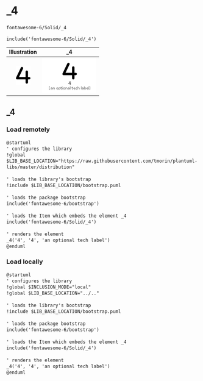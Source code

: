 # _4


```text
fontawesome-6/Solid/_4
```

```text
include('fontawesome-6/Solid/_4')
```



| Illustration | _4 |
| :---: | :---: |
| ![illustration for Illustration](../../fontawesome-6/Solid/_4.png) | ![illustration for _4](../../fontawesome-6/Solid/_4.Local.png) |




## _4

### Load remotely
```plantuml
@startuml
' configures the library
!global $LIB_BASE_LOCATION="https://raw.githubusercontent.com/tmorin/plantuml-libs/master/distribution"

' loads the library's bootstrap
!include $LIB_BASE_LOCATION/bootstrap.puml

' loads the package bootstrap
include('fontawesome-6/bootstrap')

' loads the Item which embeds the element _4
include('fontawesome-6/Solid/_4')

' renders the element
_4('4', '4', 'an optional tech label')
@enduml
```

### Load locally
```plantuml
@startuml
' configures the library
!global $INCLUSION_MODE="local"
!global $LIB_BASE_LOCATION="../.."

' loads the library's bootstrap
!include $LIB_BASE_LOCATION/bootstrap.puml

' loads the package bootstrap
include('fontawesome-6/bootstrap')

' loads the Item which embeds the element _4
include('fontawesome-6/Solid/_4')

' renders the element
_4('4', '4', 'an optional tech label')
@enduml
```

